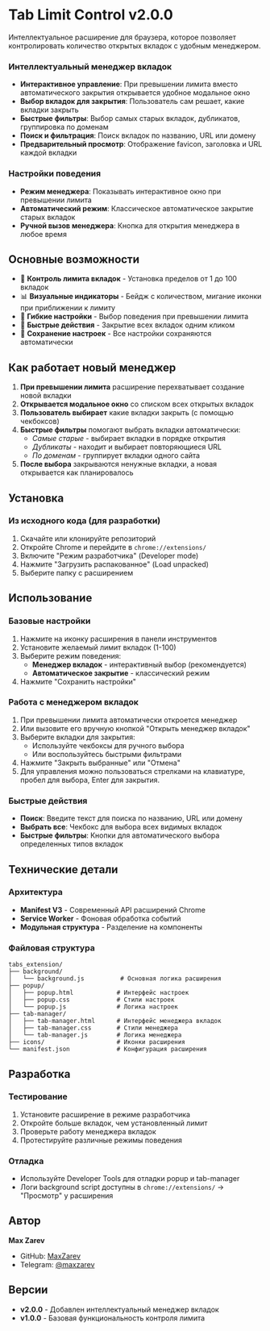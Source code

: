 # Tab Limit Control v2.0.0

Интеллектуальное расширение для браузера, которое позволяет контролировать количество открытых вкладок с удобным менеджером.

### Интеллектуальный менеджер вкладок
- **Интерактивное управление**: При превышении лимита вместо автоматического закрытия открывается удобное модальное окно
- **Выбор вкладок для закрытия**: Пользователь сам решает, какие вкладки закрыть
- **Быстрые фильтры**: Выбор самых старых вкладок, дубликатов, группировка по доменам
- **Поиск и фильтрация**: Поиск вкладок по названию, URL или домену
- **Предварительный просмотр**: Отображение favicon, заголовка и URL каждой вкладки

### Настройки поведения
- **Режим менеджера**: Показывать интерактивное окно при превышении лимита
- **Автоматический режим**: Классическое автоматическое закрытие старых вкладок
- **Ручной вызов менеджера**: Кнопка для открытия менеджера в любое время

## Основные возможности

- 🎯 **Контроль лимита вкладок** - Установка пределов от 1 до 100 вкладок
- 📊 **Визуальные индикаторы** - Бейдж с количеством, мигание иконки при приближении к лимиту
- 🔧 **Гибкие настройки** - Выбор поведения при превышении лимита
- 🚀 **Быстрые действия** - Закрытие всех вкладок одним кликом
- 💾 **Сохранение настроек** - Все настройки сохраняются автоматически

## Как работает новый менеджер

1. **При превышении лимита** расширение перехватывает создание новой вкладки
2. **Открывается модальное окно** со списком всех открытых вкладок
3. **Пользователь выбирает** какие вкладки закрыть (с помощью чекбоксов)
4. **Быстрые фильтры** помогают выбрать вкладки автоматически:
   - *Самые старые* - выбирает вкладки в порядке открытия
   - *Дубликаты* - находит и выбирает повторяющиеся URL
   - *По доменам* - группирует вкладки одного сайта
5. **После выбора** закрываются ненужные вкладки, а новая открывается как планировалось

## Установка

### Из исходного кода (для разработки)

1. Скачайте или клонируйте репозиторий
2. Откройте Chrome и перейдите в `chrome://extensions/`
3. Включите "Режим разработчика" (Developer mode)
4. Нажмите "Загрузить распакованное" (Load unpacked)
5. Выберите папку с расширением

## Использование

### Базовые настройки
1. Нажмите на иконку расширения в панели инструментов
2. Установите желаемый лимит вкладок (1-100)
3. Выберите режим поведения:
   - **Менеджер вкладок** - интерактивный выбор (рекомендуется)
   - **Автоматическое закрытие** - классический режим
4. Нажмите "Сохранить настройки"

### Работа с менеджером вкладок
1. При превышении лимита автоматически откроется менеджер
2. Или вызовите его вручную кнопкой "Открыть менеджер вкладок"
3. Выберите вкладки для закрытия:
   - Используйте чекбоксы для ручного выбора
   - Или воспользуйтесь быстрыми фильтрами
4. Нажмите "Закрыть выбранные" или "Отмена"
5. Для управления можно пользоваться стрелками на клавиатуре, пробел для выбора, Enter для закрытия.

### Быстрые действия
- **Поиск**: Введите текст для поиска по названию, URL или домену
- **Выбрать все**: Чекбокс для выбора всех видимых вкладок
- **Быстрые фильтры**: Кнопки для автоматического выбора определенных типов вкладок

## Технические детали

### Архитектура
- **Manifest V3** - Современный API расширений Chrome
- **Service Worker** - Фоновая обработка событий
- **Модульная структура** - Разделение на компоненты

### Файловая структура
```
tabs_extension/
├── background/
│   └── background.js          # Основная логика расширения
├── popup/
│   ├── popup.html            # Интерфейс настроек
│   ├── popup.css             # Стили настроек
│   └── popup.js              # Логика настроек
├── tab-manager/
│   ├── tab-manager.html      # Интерфейс менеджера вкладок
│   ├── tab-manager.css       # Стили менеджера
│   └── tab-manager.js        # Логика менеджера
├── icons/                    # Иконки расширения
└── manifest.json             # Конфигурация расширения
```

## Разработка

### Тестирование
1. Установите расширение в режиме разработчика
2. Откройте больше вкладок, чем установленный лимит
3. Проверьте работу менеджера вкладок
4. Протестируйте различные режимы поведения

### Отладка
- Используйте Developer Tools для отладки popup и tab-manager
- Логи background script доступны в `chrome://extensions/` → "Просмотр" у расширения

## Автор

**Max Zarev**
- GitHub: [MaxZarev](https://github.com/MaxZarev)
- Telegram: [@maxzarev](https://t.me/maxzarev)

## Версии

- **v2.0.0** - Добавлен интеллектуальный менеджер вкладок
- **v1.0.0** - Базовая функциональность контроля лимита